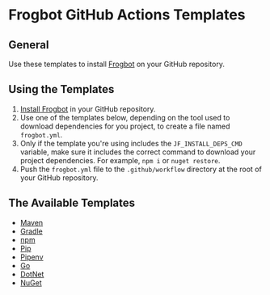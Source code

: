 # Frogbot GitHub Actions Templates
## General
Use these templates to install [Frogbot](https://github.com/jfrog/frogbot/blob/master/README.md#frogbot) on your GitHub repository.

## Using the Templates
1. [Install Frogbot](../../README.md#install-frogbot-using-github-actions) in your GitHub repository.
3. Use one of the templates below, depending on the tool used to download dependencies for you project, to create a file named `frogbot.yml`.
4. Only if the template you're using includes the `JF_INSTALL_DEPS_CMD` variable, make sure it includes the correct command to download your project dependencies. For example, `npm i` or `nuget restore`. 
5. Push the `frogbot.yml` file to the `.github/workflow` directory at the root of your GitHub repository.

## The Available Templates
- [Maven](frogbot-maven.yml)
- [Gradle](frogbot-gradle.yml)
- [npm](frogbot-npm.yml)
- [Pip](frogbot-pip.yml)
- [Pipenv](frogbot-pipenv.yml)
- [Go](frogbot-go.yml)
- [DotNet](frogbot-dotnet.yml)
- [NuGet](frogbot-nuget.yml)

